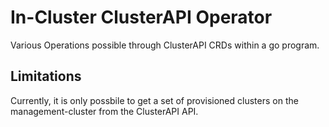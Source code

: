 # In-Cluster ClusterAPI Operator

Various Operations possible through ClusterAPI CRDs within a
go program.

## Limitations

Currently, it is only possbile to get a set of provisioned clusters on the management-cluster from the ClusterAPI API.
